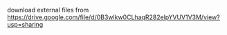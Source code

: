 download external files from
https://drive.google.com/file/d/0B3wlkw0CLhaqR282elpYVUV1V3M/view?usp=sharing
